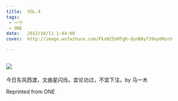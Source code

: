```yaml
---
title:	VOL.4
tags:
 - 一个
 - ONE
date:	2012/10/11 1:44:00
cover:	http://image.wufazhuce.com/FkxN25UHTgR-dynBAyfJ9oyORorU

---
```

![](http://image.wufazhuce.com/FkxN25UHTgR-dynBAyfJ9oyORorU)
---

今日东风西渡，文曲星闪烁。宜论功过，不宜下注。by 马一木
 
Reprinted from ONE
